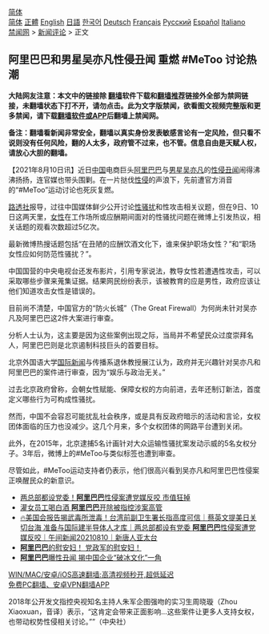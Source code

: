  <!-- 面包屑导航 --> <div class="breadcrumb"><!-- GTranslate: https://gtranslate.io/ -->  <div class="switcher notranslate">  <div class="selected">  <a href="#" onclick="return false;"> 简体</a>  </div>  <div class="option">  <a href="https://www.bannedbook.org" onclick="doGTranslate('zh-CN|zh-CN');jQuery('div.switcher div.selected a').html(jQuery(this).html());return false;" title="简体中文" class="nturl selected"> 简体</a>  <a href="https://www.bannedbook.org/zh-tw/" onclick="doGTranslate('zh-CN|zh-TW');jQuery('div.switcher div.selected a').html(jQuery(this).html());return false;" title="繁體中文" class="nturl"> 正體</a>  <a href="https://www.bannedbook.org/en/" onclick="doGTranslate('zh-CN|en');jQuery('div.switcher div.selected a').html(jQuery(this).html());return false;" title="English" class="nturl"> English</a>  <a href="https://www.bannedbook.org/ja/" onclick="doGTranslate('zh-CN|ja');jQuery('div.switcher div.selected a').html(jQuery(this).html());return false;" title="日本語" class="nturl"> 日語</a>  <a href="https://www.bannedbook.org/ko/" onclick="doGTranslate('zh-CN|ko');jQuery('div.switcher div.selected a').html(jQuery(this).html());return false;" title="한국어" class="nturl"> 한국어</a>  <a href="https://www.bannedbook.org/de/" onclick="doGTranslate('zh-CN|de');jQuery('div.switcher div.selected a').html(jQuery(this).html());return false;" title="Deutsch" class="nturl"> Deutsch</a>  <a href="https://www.bannedbook.org/fr/" onclick="doGTranslate('zh-CN|fr');jQuery('div.switcher div.selected a').html(jQuery(this).html());return false;" title="Français" class="nturl"> Français</a>  <a href="https://www.bannedbook.org/ru/" onclick="doGTranslate('zh-CN|ru');jQuery('div.switcher div.selected a').html(jQuery(this).html());return false;" title="Русский" class="nturl"> Русский</a>  <a href="https://www.bannedbook.org/es/" onclick="doGTranslate('zh-CN|es');jQuery('div.switcher div.selected a').html(jQuery(this).html());return false;" title="Español" class="nturl"> Español</a>  <a href="https://www.bannedbook.org/it/" onclick="doGTranslate('zh-CN|it');jQuery('div.switcher div.selected a').html(jQuery(this).html());return false;" title="Italiano" class="nturl"> Italiano</a>  </div>  </div>      <div class='breadcrumb-sub'><!-- Breadcrumb NavXT 6.3.0 --> <a href="https://www.bannedbook.org/" class="home">禁闻网</a> &gt; <a href="https://www.bannedbook.org/bnews/comments/" class="category">新闻评论</a> &gt; 正文</div></div><h2>阿里巴巴和男星吴亦凡性侵丑闻 重燃 #MeToo 讨论热潮</h2> <p class="notice"><b>大陆网友注意：本文中的链接除 <a href="https://github.com/bannedbook/fanqiang" >翻墙</a>软件下载和<a href="https://github.com/killgcd/justmysocks/blob/master/README.md">翻墙推荐</a>链接外全部为禁网链接，未翻墙状态下打不开，请勿点击。此为文字版禁闻，欲看图文视频完整版和更多禁闻，请下载<a href="https://github.com/bannedbook/fanqiang">翻墙软件或APP</a>后翻墙上禁闻网。</p><p>备注：翻墙看新闻非常安全，翻墙以真实身份发表敏感言论有一定风险，但只看不说则没有任何风险，翻的人太多，政府管不过来，也不管。信息自由是天赋人权，请放心大胆的翻墙。</b></p>  <div class="entry"> <p>              <a href="https://i0.wp.com/upload-images-bucket-v64rleca837do.s3.eu-west-1.amazonaws.com/wp-content/uploads/2021/08/10163617/0810-%E6%80%A7%E4%BE%B5.jpg?fit=1280%2C720&#038;ssl=1" data-caption=""></a>                            </p> <p>【2021年8月10日讯】近日<span class='wp_keywordlink_affiliate'><a href="https://www.bannedbook.org/" title="中国" target="_blank">中国</a></span>电商巨头<a href="https://www.bannedbook.org/bnews/tag/%e9%98%bf%e9%87%8c%e5%b7%b4%e5%b7%b4/" class="st_tag internal_tag" rel="tag" title="标签 阿里巴巴 下的日志">阿里巴巴</a>与<a href="https://www.bannedbook.org/bnews/tag/%e7%94%b7%e6%98%9f/" class="st_tag internal_tag" rel="tag" title="标签 男星 下的日志">男星</a><a href="https://www.bannedbook.org/bnews/tag/%e5%90%b4%e4%ba%a6%e5%87%a1/" class="st_tag internal_tag" rel="tag" title="标签 吴亦凡 下的日志">吴亦凡</a>的<a href="https://www.bannedbook.org/bnews/tag/%E6%80%A7%E4%BE%B5%E4%B8%91%E9%97%BB/" class="st_tag internal_tag" rel="tag" title="标签 性侵丑闻 下的日志">性侵丑闻</a>闹得沸沸扬扬，连官媒也带头围剿。在一片挞伐<a href="https://www.bannedbook.org/bnews/tag/%e6%80%a7%e4%be%b5/" class="st_tag internal_tag" rel="tag" title="标签 性侵 下的日志">性侵</a>的声浪下，先前遭官方消音的“#MeToo”运动讨论也死灰复燃。</p> <p><a href="https://www.bannedbook.org/bnews/tag/%e8%b7%af%e9%80%8f%e7%a4%be/" class="st_tag internal_tag" rel="tag" title="标签 路透社 下的日志">路透社</a>报导，过往中国媒体鲜少公开讨论<a href="https://www.bannedbook.org/bnews/tag/%E6%80%A7%E9%AA%9A%E6%89%B0/" class="st_tag internal_tag" rel="tag" title="标签 性骚扰 下的日志">性骚扰</a>和性攻击相关议题，但在9日、10日这两天里，<a href="https://www.bannedbook.org/bnews/tag/%e5%a5%b3%e6%80%a7/" class="st_tag internal_tag" rel="tag" title="标签 女性 下的日志">女性</a>在工作场所或应酬期间面对的性骚扰问题在微博上引发热议，相关话题的观看次数超过5亿次。</p>  <p>最新微博热搜话题包括“在丑陋的应酬饮酒文化下，谁来保护职场女性？”和“职场女性应如何防范性骚扰？”。</p> <p>中国国营的中央电视台还发布影片，引用专家说法，教导女性若遭遇性攻击，可以采取哪些步骤来蒐集证据。结果网民纷纷表示，该被教育的应是男性，政府应该让他们知道攻击女性是错误的。</p> <p>目前尚不清楚，中国官方的“防火长城”（The Great Firewall）为何尚未针对吴亦凡及阿里巴巴这2件大案进行审查。</p>  <p>分析人士认为，这主要是因为这些案例出现之际，当局并不希望民众过度崇拜名人，阿里巴巴则是北京遏制科技巨头的首要目标。</p> <p>北京外国语大学<span class='wp_keywordlink_affiliate'><a href="https://www.bannedbook.org/bnews/worldnews/" title="国际新闻" target="_blank">国际新闻</a></span>与传播系退休教授展江认为，政府并无兴趣针对吴亦凡和阿里巴巴的案件进行审查，因为“娱乐与政治无关。”</p> <p>过去北京政府曾称，会朝女性赋能、保障女权的方向前进，去年还制订新法，首度定义哪些行为可构成性骚扰。</p>  <p>然而，中国不会容忍可能扰乱社会秩序，或是具有反政府暗示的活动和言论，女权团体面临的压力也没减少。这几个月来，多个女权团体的网路平台遭到关闭。</p> <p>此外，在2015年，北京逮捕5名计画针对大众运输性骚扰案发动示威的5名女权分子。3年后，微博上的#MeToo与类似标签也遭到审查。</p> <p>尽管如此，#MeToo运动支持者仍表示，他们很高兴看到吴亦凡和阿里巴巴性侵案正唤醒民众的新意识。</p>  <ul class='op-related-articles' title='相关阅读'> <li><a href='https://www.bannedbook.org/bnews/taiwannews/20210810/1603953.html' target='_blank'>两总部都设党委！<b>阿里巴巴</b>性侵案遭党媒反咬 市值狂掉</a></li> <li><a href='https://www.bannedbook.org/bnews/headline/20210810/1603831.html' target='_blank'>灌女员工喝白酒 <b>阿里巴巴</b>开除被指控涉案高管</a></li> <li><a href='https://www.bannedbook.org/bnews/taiwannews/20210810/1603670.html' target='_blank'>🔥美国会报告揭武毒所泄毒！台湾前副卫生署长指高度可信｜蔡英文提美日关切台海 准备与国际建半导体人才库｜两总部都设有党委 <b>阿里巴巴</b>性侵案遭党媒反咬｜午间新闻20210810｜新唐人亚太台</a></li> <li><a href='https://www.bannedbook.org/bnews/bannedvideo/20210810/1603496.html' target='_blank'><b>阿里巴巴</b>的慰安妇！    党政军的慰安妇！</a></li> <li><a href='https://www.bannedbook.org/bnews/comments/20210810/1603485.html' target='_blank'><b>阿里巴巴</b>曝性丑闻 揭中国企业“破冰文化”一角</a></li> </ul> <p class="texttj"> <a href="https://github.com/bannedbook/fanqiang/wiki/V2ray%E6%9C%BA%E5%9C%BA" target="_blank">WIN/MAC/安卓/iOS高速翻墙:高清视频秒开,超低延迟</a><br/> <a href="https://github.com/bannedbook/fanqiang/wiki/%E7%A6%81%E9%97%BB%E7%BD%91%E5%AE%89%E5%8D%93%E7%BF%BB%E5%A2%99%E6%96%B0%E9%97%BBAPP" target="_blank">免费PC翻墙、安卓VPN翻墙APP</a></p><p>2018年公开发文指控央视知名主持人朱军企图强吻的实习生周晓璇（Zhou Xiaoxuan，音译）表示，“这肯定会带来正面影响&#8230;这些案件让更多人支持女权，也带动权势性侵相关讨论。””（中央社）</p><a name='sharetosocial'></a>  <div style="margin-bottom:5px;padding-bottom:5px;clear:both"> <div id="archive-pix-1" class="banner-ads"> <!-- AuctionX Display platform tag START --> <div id="26318x728x90x621x_ADSLOT2" clicktrack="%%CLICK_URL_ESC%%"></div> <!-- AuctionX Display platform tag END --> </div> <div id="archive-pix-2" class="banner-ads"> <!-- AuctionX Display platform tag START --> <div id="26315x300x250x621x_ADSLOT2" clicktrack="%%CLICK_URL_ESC%%"></div> <!-- AuctionX Display platform tag END --> </div> </div>  <div id="archive-pix-1" class="banner-ads"> <!-- AuctionX Display platform tag START --> <div id="26318x728x90x621x_ADSLOT3" clicktrack="%%CLICK_URL_ESC%%"></div> <!-- AuctionX Display platform tag END --> </div> </div><!--END ENTRY--> 
